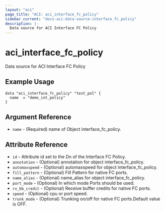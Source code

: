```yaml
---
layout: "aci"
page_title: "ACI: aci_interface_fc_policy"
sidebar_current: "docs-aci-data-source-interface_fc_policy"
description: |-
  Data source for ACI Interface FC Policy
---
```


# aci_interface_fc_policy #
Data source for ACI Interface FC Policy

## Example Usage ##

```hcl
data "aci_interface_fc_policy" "test_pol" {
  name  = "demo_int_policy"
}
```
## Argument Reference ##
* `name` - (Required) name of Object interface_fc_policy.



## Attribute Reference

* `id` - Attribute id set to the Dn of the Interface FC Policy.
* `annotation` - (Optional) annotation for object interface_fc_policy.
* `automaxspeed` - (Optional) automaxspeed for object interface_fc_policy.
* `fill_pattern` - (Optional) Fill Pattern for native FC ports.
* `name_alias` - (Optional) name_alias for object interface_fc_policy.
* `port_mode` - (Optional) In which mode Ports should be used. 
* `rx_bb_credit` - (Optional) Receive buffer credits for native FC ports.
* `speed` - (Optional) cpu or port speed.
* `trunk_mode` - (Optional) Trunking on/off for native FC ports.Default value is OFF.
